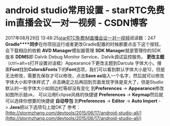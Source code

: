 # android studio常用设置 - starRTC免费im直播会议一对一视频 - CSDN博客
2017年08月29日 13:48:25[starRTC免费IM直播会议一对一视频](https://me.csdn.net/elesos)阅读数：247
**Gradle****同步**在你项目运行或者更改Gradle配置的时候都要点击下这个按钮，会下载相应的依赖
**AVD Manager**模拟器管理
**SDK Manager**就是管理你的SDK版本
**DDMS**即
 Dalvik Debug Monitor Service，Dalvik调试监控服务。
**更改主题**
（ctrl+alt+s打开设置对话框）Appearance下更改主题到Darcula
字体大小。搜索**Font**找到**Colors&Fonts**下的**Font**选项，我们可以看到默认字体大小是12，但是无法修改，需要先保存才可以修改，点击**Save as**输入一个名字，然后就可以修改字体大小和字体样式了.
点击确定之后再回到页面发现字体是变大了，但是Studio默认的一些字体大小如侧边栏等却没有变化
到**Preferences** -> **Appearance**修改如图所示就ok，
可以沿用Eclipse风格的快捷键
**Preferences** -> **Keymap**然后就可以选择你想要的快捷键
**自动导包**
到**Preferences** -> **Editor** -> **Auto Import** -> **Java**把以下选项勾上就OK了
参考：
[http://stormzhang.com/devtools/2015/06/17/android-studio-all/](http://stormzhang.com/devtools/2015/06/17/android-studio-all/)
